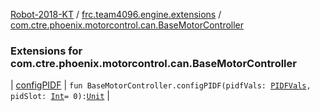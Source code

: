[Robot-2018-KT](../../index.md) / [frc.team4096.engine.extensions](../index.md) / [com.ctre.phoenix.motorcontrol.can.BaseMotorController](./index.md)

### Extensions for com.ctre.phoenix.motorcontrol.can.BaseMotorController

| [configPIDF](config-p-i-d-f.md) | `fun BaseMotorController.configPIDF(pidfVals: `[`PIDFVals`](../../frc.team4096.engine.motion.util/-p-i-d-f-vals/index.md)`, pidSlot: `[`Int`](https://kotlinlang.org/api/latest/jvm/stdlib/kotlin/-int/index.html)` = 0): `[`Unit`](https://kotlinlang.org/api/latest/jvm/stdlib/kotlin/-unit/index.html) |

